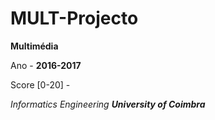 # MULT-Projecto

__Multimédia__

Ano - __2016-2017__

Score [0-20] -

*Informatics Engineering __University of Coimbra__*
